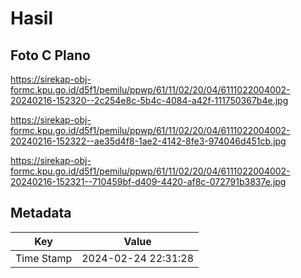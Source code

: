 # Hasil

## Foto C Plano

https://sirekap-obj-formc.kpu.go.id/d5f1/pemilu/ppwp/61/11/02/20/04/6111022004002-20240216-152320--2c254e8c-5b4c-4084-a42f-111750367b4e.jpg

https://sirekap-obj-formc.kpu.go.id/d5f1/pemilu/ppwp/61/11/02/20/04/6111022004002-20240216-152322--ae35d4f8-1ae2-4142-8fe3-974046d451cb.jpg

https://sirekap-obj-formc.kpu.go.id/d5f1/pemilu/ppwp/61/11/02/20/04/6111022004002-20240216-152321--710459bf-d409-4420-af8c-072791b3837e.jpg


## Metadata

| Key        | Value               |
| ---------- | ------------------- |
| Time Stamp | 2024-02-24 22:31:28 |



